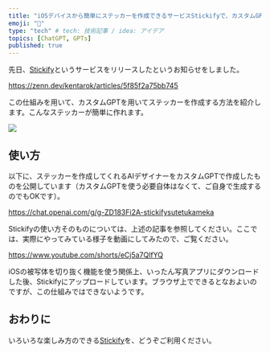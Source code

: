 ```yaml
---
title: "iOSデバイスから簡単にステッカーを作成できるサービスStickifyで、カスタムGPTを用いてステッカーを作成する"
emoji: "👋"
type: "tech" # tech: 技術記事 / idea: アイデア
topics: [ChatGPT, GPTs]
published: true
---
```


先日、[Stickify](https://stickify.xyz/)というサービスをリリースしたというお知らせをしました。

https://zenn.dev/kentarok/articles/5f85f2a75bb745

この仕組みを用いて、カスタムGPTを用いてステッカーを作成する方法を紹介します。こんなステッカーが簡単に作れます。

![](https://storage.googleapis.com/zenn-user-upload/8e2defe7d5d5-20231111.jpg)

## 使い方

以下に、ステッカーを作成してくれるAIデザイナーをカスタムGPTで作成したものを公開しています（カスタムGPTを使う必要自体はなくて、ご自身で生成するのでもOKです）。

https://chat.openai.com/g/g-ZD183Fi2A-stickifysutetukameka

Stickifyの使い方そのものについては、上述の記事を参照してください。ここでは、実際にやってみている様子を動画にしてみたので、ご覧ください。

https://www.youtube.com/shorts/eCj5a7QlfYQ

iOSの被写体を切り抜く機能を使う関係上、いったん写真アプリにダウンロードした後、Stickifyにアップロードしています。ブラウザ上でできるとなおよいのですが、この仕組みではできないようです。

## おわりに

いろいろな楽しみ方のできる[Stickify](https://stickify.xyz/)を、どうぞご利用ください。
